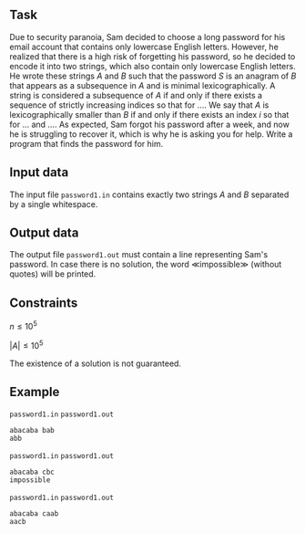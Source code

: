 ## Task

Due to security paranoia, Sam decided to choose a long password for his email account that contains only lowercase English letters. However, he realized that there is a high risk of forgetting his password, so he decided to encode it into two strings, which also contain only lowercase English letters. He wrote these strings $A$ and $B$ such that the password $S$ is an anagram of $B$ that appears as a subsequence in $A$ and is minimal lexicographically. A string is considered a subsequence of $A$ if and only if there exists a sequence of strictly increasing indices so that for $\dots$. We say that $A$ is lexicographically smaller than $B$ if and only if there exists an index $i$ so that for $\dots$ and $\dots$. As expected, Sam forgot his password after a week, and now he is struggling to recover it, which is why he is asking you for help. Write a program that finds the password for him.

## Input data

The input file `password1.in` contains exactly two strings $A$ and $B$ separated by a single whitespace.

## Output data

The output file `password1.out` must contain a line representing Sam's password. In case there is no solution, the word $\ll$impossible$\gg$ (without quotes) will be printed.

## Constraints

$n \leq 10^5$

$|A| \leq 10^5$

The existence of a solution is not guaranteed.

## Example

`password1.in` `password1.out`

```
abacaba bab  
abb
```

`password1.in` `password1.out`

```
abacaba cbc  
impossible
```

`password1.in` `password1.out`

```
abacaba caab  
aacb
```